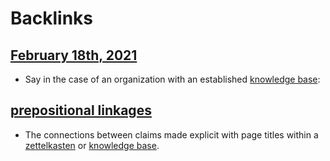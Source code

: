 
# Backlinks
## [February 18th, 2021](<February 18th, 2021.md>)
- Say in the case of an organization with an established [knowledge base](<knowledge base.md>):

## [prepositional linkages](<prepositional linkages.md>)
- The connections between claims made explicit with page titles within a [zettelkasten](<zettelkasten.md>) or [knowledge base](<knowledge base.md>).


